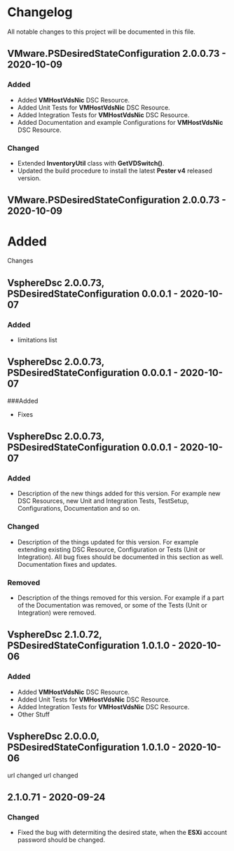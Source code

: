 

# Changelog
All notable changes to this project will be documented in this file.

## VMware.PSDesiredStateConfiguration 2.0.0.73 - 2020-10-09
### Added
- Added **VMHostVdsNic** DSC Resource.
- Added Unit Tests for **VMHostVdsNic** DSC Resource.
- Added Integration Tests for **VMHostVdsNic** DSC Resource.
- Added Documentation and example Configurations for **VMHostVdsNic** DSC Resource.

### Changed
- Extended **InventoryUtil** class with **GetVDSwitch()**.
- Updated the build procedure to install the latest **Pester v4** released version.

## VMware.PSDesiredStateConfiguration 2.0.0.73 - 2020-10-09
# Added
Changes

## VsphereDsc 2.0.0.73, PSDesiredStateConfiguration 0.0.0.1 - 2020-10-07
### Added
- limitations list

## VsphereDsc 2.0.0.73, PSDesiredStateConfiguration 0.0.0.1 - 2020-10-07
###Added
- Fixes

## VsphereDsc 2.0.0.73, PSDesiredStateConfiguration 0.0.0.1 - 2020-10-07
### Added
- Description of the new things added for this version. For example new DSC Resources, new Unit and Integration Tests, TestSetup, Configurations, Documentation and so on.

### Changed
- Description of the things updated for this version. For example extending existing DSC Resource, Configuration or Tests (Unit or Integration). All bug fixes should be documented in this section as well. Documentation fixes and updates.

### Removed
- Description of the things removed for this version. For example if a part of the Documentation was removed, or some of the Tests (Unit or Integration) were removed.

## VsphereDsc 2.1.0.72, PSDesiredStateConfiguration 1.0.1.0 - 2020-10-06
### Added
- Added **VMHostVdsNic** DSC Resource.
- Added Unit Tests for **VMHostVdsNic** DSC Resource.
- Added Integration Tests for **VMHostVdsNic** DSC Resource.
- Other Stuff

## VsphereDsc 2.0.0.0, PSDesiredStateConfiguration 1.0.1.0 - 2020-10-06
url changed
url changed
## 2.1.0.71 - 2020-09-24
### Changed
- Fixed the bug with determiting the desired state, when the **ESXi** account password should be changed.
